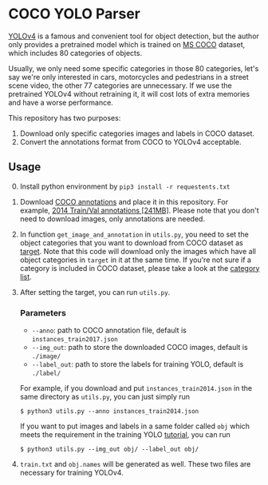 # COCO YOLO Parser
[YOLOv4](https://github.com/AlexeyAB/darknet) is a famous and convenient tool for object detection, but the author only provides a pretrained model which is trained on [MS COCO](https://cocodataset.org/#home) dataset, which includes 80 categories of objects. 

Usually, we only need some specific categories in those 80 categories, let's say we're only interested in cars, motorcycles and pedestrians in a street scene video, the other 77 categories are unnecessary. If we use the pretrained YOLOv4 without retraining it, it will cost lots of extra memories and have a worse performance.

This repository has two purposes:
1. Download only specific categories images and labels in COCO dataset.
2. Convert the annotations format from COCO to YOLOv4 acceptable.

## Usage
0. Install python environment by `pip3 install -r requestents.txt`
1. Download [COCO annotations](https://cocodataset.org/#download) and place it in this repository. For example, [2014 Train/Val annotations [241MB]](http://images.cocodataset.org/annotations/annotations_trainval2014.zip). Please note that you don't need to download images, only annotations are needed.
2. In function `get_image_and_annotation` in `utils.py`, you need to set the object categories that you want to download from COCO dataset as [target](https://github.com/yamiefun/COCO-YOLO-Parser/blob/5573b9408628a39e69b73d4ace3a91d1bd434b93/utils.py#L51). Note that this code will download only the images which have all object categories in `target` in it at the same time. If you're not sure if a category is included in COCO dataset, please take a look at the [category list](https://tech.amikelive.com/node-718/what-object-categories-labels-are-in-coco-dataset/).
3. After setting the target, you can run `utils.py`. 
    ### Parameters
    + `--anno`: path to COCO annotation file, default is `instances_train2017.json`
    + `--img_out`: path to store the downloaded COCO images, default is `./image/`
    + `--label_out`: path to store the labels for training YOLO, default is `./label/`
    
    For example, if you download and put `instances_train2014.json` in the same directory as `utils.py`, you can just simply run 
    ```
    $ python3 utils.py --anno instances_train2014.json
    ```
    If you want to put images and labels in a same folder called `obj` which meets the requirement in the training YOLO [tutorial](https://github.com/AlexeyAB/darknet#how-to-train-to-detect-your-custom-objects), you can run
    ```
    $ python3 utils.py --img_out obj/ --label_out obj/
    ```
4. `train.txt` and `obj.names` will be generated as well. These two files are necessary for training YOLOv4. 
